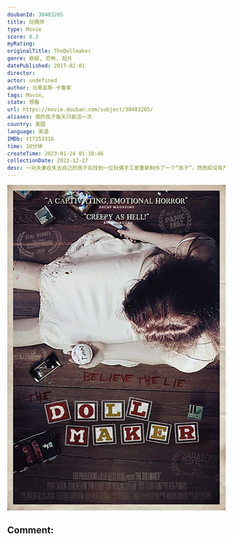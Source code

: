 ```yaml
---
doubanId: 30403205
title: 玩偶师
type: Movie
score: 8.3
myRating: 
originalTitle: TheDollmaker
genre: 悬疑, 恐怖, 短片
datePublished: 2017-02-01
director: 
actor: undefined
author: 马蒂亚斯·卡鲁索
tags: Movie, 
state: 想看
url: https://movie.douban.com/subject/30403205/
aliases: 我的孩子每天只能活一次
country: 美国
language: 英语
IMDb: tt7253316
time: 10分钟
createTime: 2023-01-24 01:18:46
collectionDate: 2022-12-27
desc: 一对夫妻在失去自己的孩子后找到一位玩偶手工家重新制作了一个“孩子”，然而却没有严格遵守约定...
---
```


![image](assets/p2553835312.jpg)

Comment: 
---

